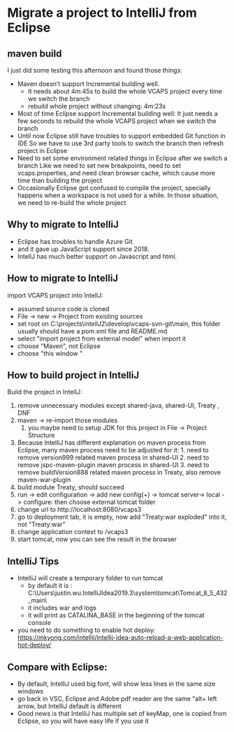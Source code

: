 
# Migrate a project to IntelliJ from Eclipse


## maven build
I just did some testing this afternoon and found those things:
+ 	Maven doesn’t support Incremental building well. 
     + It needs about 4m:45s to build the whole VCAPS project every time we switch the branch
     + rebuild whole project without changing: 4m:23s
+ 	Most of time Eclipse support Incremental building well:
    It just needs a few seconds to rebuild the whole VCAPS project when we switch the branch
+	Until now Eclipse still have troubles to support embedded Git function in IDE
    So we have to use 3rd party tools to switch the branch then refresh project in Eclipse
+	Need to set some environment related things in Eclipse after we switch a branch 
    Like we need to set new breakpoints, need to set vcaps.properties, and need clean browser cache, which cause more time than building the project
+	Occasionally Eclipse got confused to compile the project, specially happens when a workspace is not used for a while. 
     In those situation, we need to re-build the whole project

## Why to migrate to IntelliJ
 

+ Eclipse has troubles to handle Azure Git
+ and it gave up JavaScript support since 2018.
+ IntellJ has much better support on Javascript and html.

## How to migrate to IntelliJ
import VCAPS project into IntellJ:
+   assumed source code is cloned
+   File -> new -> Project from existing sources
+   set root on C:\projects\intellJ2\develop\vcaps-svn-git\main, this folder usually should have a pom.xml file and README.md
+   select "import project from external model" when import it
+   choose "Maven", not Eclipse
+   choose "this window "

## How to build project in IntelliJ
Build the project in IntellJ:

1. remove unnecessary modules except shared-java, shared-UI, Treaty , DNF
2.  maven -> re-import those modules
    1.   you maybe need to setup JDK for this project in File -> Project Structure
3.   Because IntelliJ has different explanation on maven process from Eclipse, many maven  process need to be adjusted for it:
    1.   need to remove version999 related maven process in shared-UI
    2.   need to remove jspc-maven-plugin maven process in shared-UI
	3.   need to remove buildVersion888 related maven process in Treaty, also remove maven-war-plugin	
4.  build module Treaty, should succeed
5.  run -> edit configuration -> add new config(+) -> tomcat server-> local -> configure: then choose external tomcat folder
6.  change url to http://localhost:8080/vcaps3
7.  go to deployment tab, it is empty, now add "Treaty:war exploded" into it, not "Treaty:war" 
8.  change application context to /vcaps3
9.  start tomcat, now you can see the result in the browser


## IntelliJ Tips
+ IntelliJ will create a temporary folder to run tomcat
    + by default it is : C:\Users\justin.wu\.IntelliJIdea2019.3\system\tomcat\Tomcat_8_5_432_main\
    + it includes war and logs
	+ it will print as CATALINA_BASE in the beginning of the tomcat console 
+ you need to do something to enable hot deploy:  
    https://mkyong.com/intellij/intellij-idea-auto-reload-a-web-application-hot-deploy/	

## Compare with Eclipse:
+ By default, IntelliJ used big font, will show less lines in the same size windows
+ go back in VSC, Eclipse and Adobe pdf reader are the same "alt+ left arrow, but IntelliJ default is different
+ Good news is that IntelliJ has multiple set of keyMap, one is copied from Eclipse, so you will have easy life if you use it 